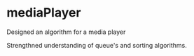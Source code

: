 # mediaPlayer
Designed an algorithm for a media player 

Strengthned understanding of queue's and sorting algorithms.
